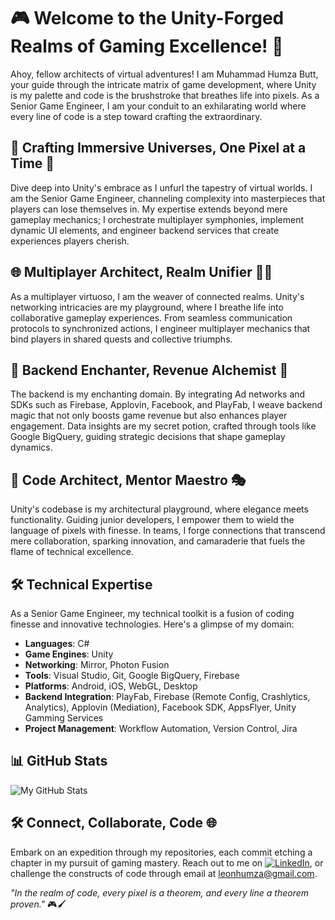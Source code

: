 # 🎮 Welcome to the Unity-Forged Realms of Gaming Excellence! 🌌

Ahoy, fellow architects of virtual adventures! I am Muhammad Humza Butt, your guide through the intricate matrix of game development, where Unity is my palette and code is the brushstroke that breathes life into pixels. As a Senior Game Engineer, I am your conduit to an exhilarating world where every line of code is a step toward crafting the extraordinary.

## 🚀 Crafting Immersive Universes, One Pixel at a Time 🌟

Dive deep into Unity's embrace as I unfurl the tapestry of virtual worlds. I am the Senior Game Engineer, channeling complexity into masterpieces that players can lose themselves in. My expertise extends beyond mere gameplay mechanics; I orchestrate multiplayer symphonies, implement dynamic UI elements, and engineer backend services that create experiences players cherish.

## 🌐 Multiplayer Architect, Realm Unifier 🧙‍♂️

As a multiplayer virtuoso, I am the weaver of connected realms. Unity's networking intricacies are my playground, where I breathe life into collaborative gameplay experiences. From seamless communication protocols to synchronized actions, I engineer multiplayer mechanics that bind players in shared quests and collective triumphs.

## 🎨 Backend Enchanter, Revenue Alchemist 🎲

The backend is my enchanting domain. By integrating Ad networks and SDKs such as Firebase, Applovin, Facebook, and PlayFab, I weave backend magic that not only boosts game revenue but also enhances player engagement. Data insights are my secret potion, crafted through tools like Google BigQuery, guiding strategic decisions that shape gameplay dynamics.

## 🧠 Code Architect, Mentor Maestro 🎭

Unity's codebase is my architectural playground, where elegance meets functionality. Guiding junior developers, I empower them to wield the language of pixels with finesse. In teams, I forge connections that transcend mere collaboration, sparking innovation, and camaraderie that fuels the flame of technical excellence.

## 🛠️ Technical Expertise

As a Senior Game Engineer, my technical toolkit is a fusion of coding finesse and innovative technologies. Here's a glimpse of my domain:

- **Languages**: C#
- **Game Engines**: Unity
- **Networking**: Mirror, Photon Fusion
- **Tools**: Visual Studio, Git, Google BigQuery, Firebase
- **Platforms**: Android, iOS, WebGL, Desktop
- **Backend Integration**: PlayFab, Firebase (Remote Config, Crashlytics, Analytics), Applovin (Mediation), Facebook SDK, AppsFlyer, Unity Gamming Services
- **Project Management**: Workflow Automation, Version Control, Jira


## 📊 GitHub Stats

![My GitHub Stats](https://github-readme-stats.vercel.app/api?username=humza-13&show_icons=true&theme=radical&include_all_commits=true&&count_private=true)

## 🛠️ Connect, Collaborate, Code 🌐

Embark on an expedition through my repositories, each commit etching a chapter in my pursuit of gaming mastery. Reach out to me on [![LinkedIn](https://img.icons8.com/color/48/000000/linkedin.png)](https://www.linkedin.com/in/muhammad-humza-butt), or challenge the constructs of code through email at leonhumza@gmail.com.

_"In the realm of code, every pixel is a theorem, and every line a theorem proven."_ 🎮🖌️
